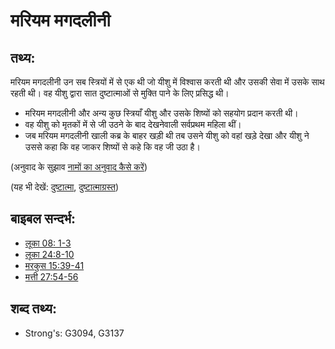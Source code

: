 ﻿# मरियम मगदलीनी #

## तथ्य: ##

मरियम मगदलीनी उन सब स्त्रियों में से एक थी जो यीशु में विश्वास करती थी और उसकी सेवा में उसके साथ रहती थी। वह यीशु द्वारा सात दुष्टात्माओं से मुक्ति पाने के लिए प्रसिद्ध थी।

* मरियम मगदलीनी और अन्य कुछ स्त्रियाँ यीशु और उसके शिष्यों को सहयोग प्रदान करती थी।
* वह यीशु को मृतकों में से जी उठने के बाद देखनेवाली सर्वप्रथम महिला थीं। 
* जब मरियम मगदलीनी खाली कब्र के बाहर खड़ी थी तब उसने यीशु को वहां खड़े देखा और यीशु ने उससे कहा कि वह जाकर शिष्यों से कहे कि वह जी उठा है।

(अनुवाद के सुझाव [नामों का अनुवाद कैसे करें](rc://en/ta/man/translate/translate-names))

(यह भी देखें: [दुष्टात्मा](../kt/demon.md), [दुष्टात्माग्रस्त](../kt/demonpossessed.md))

## बाइबल सन्दर्भ: ##

* [लूका 08: 1-3](rc://en/tn/help/luk/08/01)
* [लूका 24:8-10](rc://en/tn/help/luk/24/08)
* [मरकुस 15:39-41](rc://en/tn/help/mrk/15/39)
* [मत्ती 27:54-56](rc://en/tn/help/mat/27/54)

## शब्द तथ्य: ##

* Strong's: G3094, G3137
